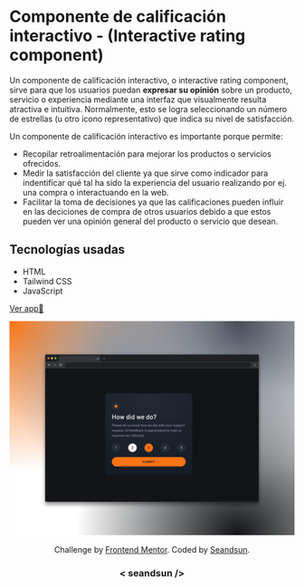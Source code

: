 # Componente de calificación interactivo - (Interactive rating component)

Un componente de calificación interactivo, o interactive rating component, sirve para que los usuarios puedan **expresar su opinión** sobre un producto, servicio o experiencia mediante una interfaz que visualmente resulta atractiva e intuitiva. Normalmente, esto se logra seleccionando un número de estrellas (u otro icono representativo) que indica su nivel de satisfacción. 

Un componente de calificación interactivo es importante porque permite:

- Recopilar retroalimentación para mejorar los productos o servicios ofrecidos.
- Medir la satisfacción del cliente ya que sirve como indicador para indentificar qué tal ha sido la experiencia del usuario realizando por ej. una compra o interactuando en la web.
- Facilitar la toma de decisiones ya que las calificaciones pueden influir en las deciciones de compra de otros usuarios debido a que estos pueden ver una opinión general del producto o servicio que desean.

## Tecnologías usadas

- HTML
- Tailwind CSS
- JavaScript

[Ver app🔗](https://seandsun.github.io/monorepo-zero-html-css-js/02-interactive-rating-component-main/dist/)

![interactive rating component img demo](./design/interactive-rating-component-img.jpg)

<div align="center">
  Challenge by <a href="https://www.frontendmentor.io?ref=challenge" target="_blank">Frontend Mentor</a>. 
  Coded by <a href="https://github.com/seandsun">Seandsun</a>.
</div>

 <h3 align="center">< seandsun /></h3>